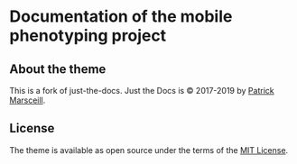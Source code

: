 # Documentation of the mobile phenotyping project
## About the theme
This is a fork of just-the-docs.
Just the Docs is &copy; 2017-2019 by <a href="http://patrickmarsceill.com"> Patrick Marsceill</a>.

## License

The theme is available as open source under the terms of the <a href="http://opensource.org/licenses/MIT"> MIT License</a>.
